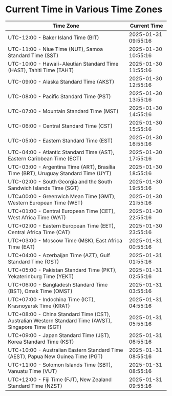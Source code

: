 # Current Time in Various Time Zones

| Time Zone | Current Time |
|-----------|--------------|
| UTC-12:00 - Baker Island Time (BIT) | 2025-01-31 09:55:16 |
| UTC-11:00 - Niue Time (NUT), Samoa Standard Time (SST) | 2025-01-30 10:55:16 |
| UTC-10:00 - Hawaii-Aleutian Standard Time (HAST), Tahiti Time (TAHT) | 2025-01-30 11:55:16 |
| UTC-09:00 - Alaska Standard Time (AKST) | 2025-01-30 12:55:16 |
| UTC-08:00 - Pacific Standard Time (PST) | 2025-01-30 13:55:16 |
| UTC-07:00 - Mountain Standard Time (MST) | 2025-01-30 14:55:16 |
| UTC-06:00 - Central Standard Time (CST) | 2025-01-30 15:55:16 |
| UTC-05:00 - Eastern Standard Time (EST) | 2025-01-30 16:55:16 |
| UTC-04:00 - Atlantic Standard Time (AST), Eastern Caribbean Time (ECT) | 2025-01-30 17:55:16 |
| UTC-03:00 - Argentina Time (ART), Brasília Time (BRT), Uruguay Standard Time (UYT) | 2025-01-30 18:55:16 |
| UTC-02:00 - South Georgia and the South Sandwich Islands Time (SGT) | 2025-01-30 19:55:16 |
| UTC±00:00 - Greenwich Mean Time (GMT), Western European Time (WET) | 2025-01-30 21:55:16 |
| UTC+01:00 - Central European Time (CET), West Africa Time (WAT) | 2025-01-30 22:55:16 |
| UTC+02:00 - Eastern European Time (EET), Central Africa Time (CAT) | 2025-01-30 23:55:16 |
| UTC+03:00 - Moscow Time (MSK), East Africa Time (EAT) | 2025-01-31 00:55:16 |
| UTC+04:00 - Azerbaijan Time (AZT), Gulf Standard Time (GST) | 2025-01-31 01:55:16 |
| UTC+05:00 - Pakistan Standard Time (PKT), Yekaterinburg Time (YEKT) | 2025-01-31 02:55:16 |
| UTC+06:00 - Bangladesh Standard Time (BST), Omsk Time (OMST) | 2025-01-31 03:55:16 |
| UTC+07:00 - Indochina Time (ICT), Krasnoyarsk Time (KRAT) | 2025-01-31 04:55:16 |
| UTC+08:00 - China Standard Time (CST), Australian Western Standard Time (AWST), Singapore Time (SGT) | 2025-01-31 05:55:16 |
| UTC+09:00 - Japan Standard Time (JST), Korea Standard Time (KST) | 2025-01-31 06:55:16 |
| UTC+10:00 - Australian Eastern Standard Time (AEST), Papua New Guinea Time (PGT) | 2025-01-31 08:55:16 |
| UTC+11:00 - Solomon Islands Time (SBT), Vanuatu Time (VUT) | 2025-01-31 08:55:16 |
| UTC+12:00 - Fiji Time (FJT), New Zealand Standard Time (NZST) | 2025-01-31 09:55:16 |
